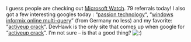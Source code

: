 I guess people are checking out [Microsoft
Watch](http://www.microsoft-watch.com/article2/0,4248,852932,00.asp). 79
referrals today! I also got a few interesting googles today : “[passion
technology](http://www.google.com/search?sourceid=navclient&hl=zh-tw&ie=utf-8&oe=utf-8&q=passion+technology)“,
“[windows informix online
multi-query](http://www.google.de/search?hl=de&ie=utf-8&oe=utf-8&q=windows+informix+online+"multi-query"&meta=)”
(from Germany no less) and my favorite: “[activeup
crack](http://www.google.com/search?hl=en&ie=utf-8&oe=utf-8&q=activeup+crack)“.
DevHawk is the only site that comes up when google for “[activeup
crack](http://www.google.com/search?hl=en&lr=&ie=UTF-8&oe=utf-8&q=activeup+crack&btnG=Google+Search)“.
I’m not sure – is that a good thing?
![:)](http://devhawk.net/wp-includes/images/smilies/icon_smile.gif)
